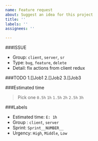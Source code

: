 ```yaml
---
name: Feature request
about: Suggest an idea for this project
title: ''
labels: ''
assignees: ''

---
```


###ISSUE
- Group: `client`, `server`, `sr`
- Type: `bug`, `feature`, `delete`
- Detail: fix actions from client redux

###TODO
 1.[]Job1
 2.[]Job2
 3.[]Job3

###Estimated time
>Pick one
`0.5h`
`1h`
`1.5h`
`2h`
`2.5h`
`3h`

###Labels
- Estimated time: `E: 1h`
- Group : `client`, `server`
- Sprint: `Sprint__NUMBER__`
- Urgency: `High`, `Middle`, `Low`
